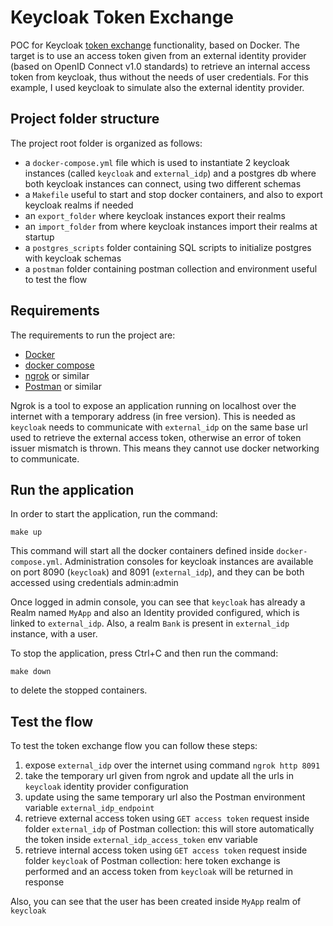 # Keycloak Token Exchange

POC for Keycloak [token exchange](https://www.keycloak.org/docs/7.0/securing_apps/index.html#external-token-to-internal-token-exchange) functionality, based on Docker. The target is to use an access token given from an external identity provider (based on OpenID Connect v1.0 standards) to retrieve an internal access token from keycloak, thus without the needs of user credentials.
For this example, I used keycloak to simulate also the external identity provider.

## Project folder structure
The project root folder is organized as follows:
* a `docker-compose.yml` file which is used to instantiate 2 keycloak instances (called `keycloak` and `external_idp`) and a postgres db where both keycloak instances can connect, using two different schemas
* a `Makefile` useful to start and stop docker containers, and also to export keycloak realms if needed
* an `export_folder` where keycloak instances export their realms
* an `import_folder` from where keycloak instances import their realms at startup
* a `postgres_scripts` folder containing SQL scripts to initialize postgres with keycloak schemas 
* a `postman` folder containing postman collection and environment useful to test the flow


## Requirements
The requirements to run the project are:
* [Docker](https://docs.docker.com/get-docker/)
* [docker compose](https://docs.docker.com/compose/install/)
* [ngrok](https://ngrok.com/) or similar
* [Postman](https://www.postman.com/) or similar

Ngrok is a tool to expose an application running on localhost over the internet with a temporary address (in free version). This is needed as `keycloak` needs to communicate with `external_idp` on the same base url used to retrieve the external access token, otherwise an error of token issuer mismatch is thrown. This means they cannot use docker networking to communicate.

## Run the application

In order to start the application, run the command:
```
make up
```
This command will start all the docker containers defined inside `docker-compose.yml`. Administration consoles for keycloak instances are available on port 8090 (`keycloak`) and 8091 (`external_idp`), and they can be both accessed using credentials admin:admin

Once logged in admin console, you can see that `keycloak` has already a Realm named `MyApp` and also an Identity provided configured, which is linked to `external_idp`. 
Also, a realm `Bank` is present in `external_idp` instance, with a user.

To stop the application, press Ctrl+C and then run the command:
```
make down
```
to delete the stopped containers.

## Test the flow
To test the token exchange flow you can follow these steps:
1. expose `external_idp` over the internet using command ```ngrok http 8091```
2. take the temporary url given from ngrok and update all the urls in `keycloak` identity provider configuration
3. update using the same temporary url also the Postman environment variable `external_idp_endpoint`
4. retrieve external access token using `GET access token` request inside folder `external_idp` of Postman collection: this will store automatically the token inside `external_idp_access_token` env variable
5. retrieve internal access token using `GET access token` request inside folder `keycloak` of Postman collection: here token exchange is performed and an access token from `keycloak` will be returned in response

Also, you can see that the user has been created inside `MyApp` realm of `keycloak`

